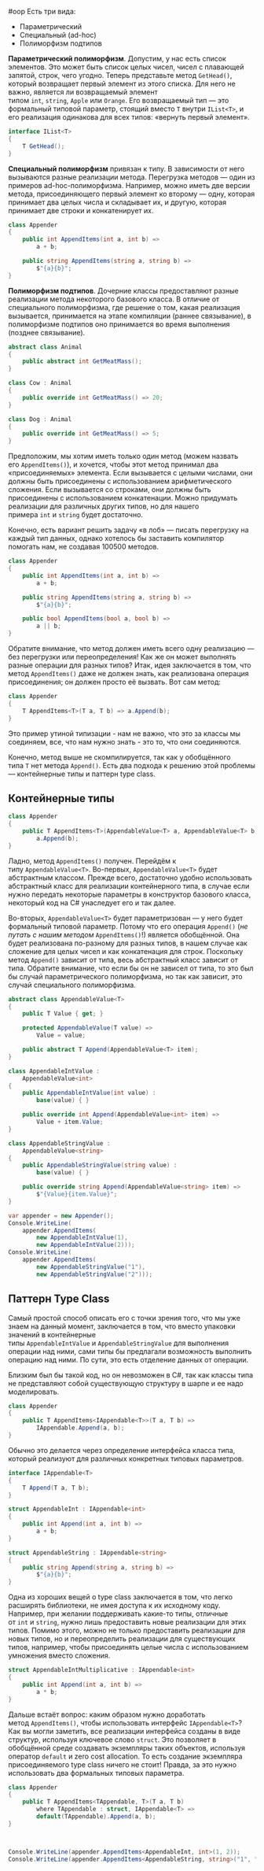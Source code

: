 #oop 
Есть три вида:
- Параметрический
- Специальный (ad-hoc)
- Полиморфизм подтипов

**Параметрический полиморфизм**. Допустим, у нас есть список элементов. Это может быть список целых чисел, чисел с плавающей запятой, строк, чего угодно. Теперь представьте метод `GetHead()`, который возвращает первый элемент из этого списка. Для него не важно, является ли возвращаемый элемент типом `int`, `string`, `Apple` или `Orange`. Его возвращаемый тип — это формальный типовой параметр, стоящий вместо `T` внутри `IList<T>`, и его реализация одинакова для всех типов: «вернуть первый элемент».
```cs
interface IList<T>
{
    T GetHead();
}
```

**Специальный полиморфизм** привязан к типу. В зависимости от него вызываются разные реализации метода. Перегрузка методов — один из примеров ad-hoc-полиморфизма. Например, можно иметь две версии метода, присоединяющего первый элемент ко второму — одну, которая принимает два целых числа и складывает их, и другую, которая принимает две строки и конкатенирует их.

```cs
class Appender
{
    public int AppendItems(int a, int b) =>
        a + b;

    public string AppendItems(string a, string b) =>
        $"{a}{b}";
}
```

**Полиморфизм подтипов**. Дочерние классы предоставляют разные реализации метода некоторого базового класса. В отличие от специального полиморфизма, где решение о том, какая реализация вызывается, принимается на этапе компиляции (раннее связывание), в полиморфизме подтипов оно принимается во время выполнения (позднее связывание).

```cs
abstract class Animal
{
    public abstract int GetMeatMass();
}

class Cow : Animal
{
    public override int GetMeatMass() => 20;
}

class Dog : Animal
{
    public override int GetMeatMass() => 5;
}
```

Предположим, мы хотим иметь только один метод (можем назвать его `AppendItems()`), и хочется, чтобы этот метод принимал два «присоединяемых» элемента. Если вызывается с целыми числами, они должны быть присоединены с использованием арифметического сложения. Если вызывается со строками, они должны быть присоединены с использованием конкатенации. Можно придумать реализации для различных других типов, но для нашего примера `int` и `string` будет достаточно.

Конечно, есть вариант решить задачу «в лоб» — писать перегрузку на каждый тип данных, однако хотелось бы заставить компилятор помогать нам, не создавая 100500 методов.

```cs
class Appender
{
    public int AppendItems(int a, int b) =>
        a + b;

    public string AppendItems(string a, string b) =>
        $"{a}{b}";

    public bool AppendItems(bool a, bool b) =>
        a || b;
}
```

Обратите внимание, что метод должен иметь всего одну реализацию — без перегрузки или переопределения! Как же он может выполнять разные операции для разных типов? Итак, идея заключается в том, что метод `AppendItems()` даже не должен знать, как реализована операция присоединения; он должен просто её вызвать. Вот сам метод:

```cs
class Appender
{
    T AppendItems<T>(T a, T b) => a.Append(b);
}
```

Это пример утиной типизации - нам не важно, что это за классы мы соединяем, все, что нам нужно знать - это то, что они соединяются.

Конечно, метод выше не cкомпилируется, так как у обобщённого типа `T` нет метода `Append()`. Есть два подхода к решению этой проблемы — контейнерные типы и паттерн type class.

## Контейнерные типы
```cs
class Appender
{
    public T AppendItems<T>(AppendableValue<T> a, AppendableValue<T> b) =>
        a.Append(b);
}
```

Ладно, метод `AppendItems()` получен. Перейдём к типу `AppendableValue<T>`.
Во-первых, `AppendableValue<T>` будет абстрактным классом. Прежде всего, достаточно удобно использовать абстрактный класс для реализации контейнерного типа, в случае если нужно передать некоторые параметры в конструктор базового класса, некоторый код на C# унаследует его и так далее.

Во-вторых, `AppendableValue<T>` будет параметризован — у него будет формальный типовой параметр. Потому что его операция `Append()` (*не путать с нашим методом* `AppendItems()`!) является обобщённой. Она будет реализована по-разному для разных типов, в нашем случае как сложение для целых чисел и как конкатенация для строк. Поскольку метод `Append()` зависит от типа, весь абстрактный класс зависит от типа. Обратите внимание, что если бы он не зависел от типа, то это был бы случай параметрического полиморфизма, но так как зависит, это случай специального полиморфизма.

```cs
abstract class AppendableValue<T>
{
    public T Value { get; }

    protected AppendableValue(T value) =>
        Value = value;

    public abstract T Append(AppendableValue<T> item);
}
```

```cs
class AppendableIntValue :
    AppendableValue<int>
{
    public AppendableIntValue(int value) :
        base(value) { }

    public override int Append(AppendableValue<int> item) =>
        Value + item.Value;
}

class AppendableStringValue :
    AppendableValue<string>
{
    public AppendableStringValue(string value) :
        base(value) { }

    public override string Append(AppendableValue<string> item) =>
        $"{Value}{item.Value}";
}
```

```cs
var appender = new Appender();
Console.WriteLine(
    appender.AppendItems(
        new AppendableIntValue(1),
        new AppendableIntValue(2)));
Console.WriteLine(
    appender.AppendItems(
        new AppendableStringValue("1"),
        new AppendableStringValue("2")));

```

## Паттерн Type Class
Самый простой способ описать его с точки зрения того, что мы уже знаем на данный момент, заключается в том, что вместо упаковки значений в контейнерные типы `AppendableIntValue` и `AppendableStringValue` для выполнения операции над ними, сами типы бы предлагали возможность выполнить операцию над ними. По сути, это есть отделение данных от операции.

Близким был бы такой код, но он невозможен в C#, так как классы типа не представляют собой существующую структуру в шарпе и ее надо моделировать.
```cs
class Appender
{
    public T AppendItems<IAppendable<T>>(T a, T b) =>
        IAppendable.Append(a, b);
}
```

Обычно это делается через определение интерфейса класса типа, который реализуют для различных конкретных типовых параметров.

```cs
interface IAppendable<T>
{
    T Append(T a, T b);
}

struct AppendableInt : IAppendable<int>
{
    public int Append(int a, int b) =>
        a + b;
}

struct AppendableString : IAppendable<string>
{
    public string Append(string a, string b) =>
        $"{a}{b}";
}
```

Одна из хороших вещей о type class заключается в том, что легко расширять библиотеки, не имея доступа к их исходному коду. Например, при желании поддерживать какие-то типы, отличные от `int` и `string`, нужно лишь предоставить новые реализации для этих типов. Помимо этого, можно не только предоставить реализации для новых типов, но и переопределить реализации для существующих типов, например, чтобы присоединять целые числа с использованием умножения вместо сложения.

```cs
struct AppendableIntMultiplicative : IAppendable<int>
{
    public int Append(int a, int b) =>
        a * b;
}
```

Дальше встаёт вопрос: каким образом нужно доработать метод `AppendItems()`, чтобы использовать интерфейс `IAppendable<T>`? Как вы могли заметить, все реализации интерфейса созданы в виде структур, используя ключевое слово `struct`. Это позволяет в обобщённой среде создавать экземпляры таких объектов, используя оператор `default` и zero cost allocation. То есть создание экземпляра присоединяемого type class ничего не стоит! Правда, за это нужно использовать два формальных типовых параметра.

```cs
class Appender
{
    public T AppendItems<TAppendable, T>(T a, T b)
        where TAppendable : struct, IAppendable<T> =>
        default(TAppendable).Append(a, b);
}



Console.WriteLine(appender.AppendItems<AppendableInt, int>(1, 2));
Console.WriteLine(appender.AppendItems<AppendableString, string>("1", "2"));
```
